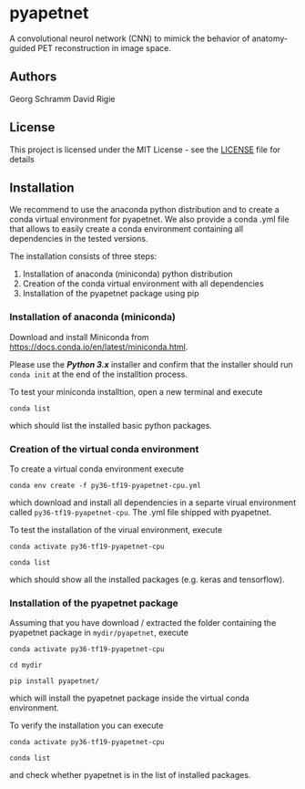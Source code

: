 # pyapetnet

A convolutional neurol network (CNN) to mimick the behavior of anatomy-guided PET 
reconstruction in image space.

## Authors

Georg Schramm
David Rigie

## License 

This project is licensed under the MIT License - see the [LICENSE](LICENSE) file for details

## Installation

We recommend to use the anaconda python distribution and to create a
conda virtual environment for pyapetnet.
We also provide a conda .yml file that allows to easily
create a conda environment containing all dependencies in the
tested versions.

The installation consists of three steps:
1. Installation of anaconda (miniconda) python distribution
2. Creation of the conda virtual environment with all dependencies
3. Installation of the pyapetnet package using pip

### Installation of anaconda (miniconda)

Download and install Miniconda from <https://docs.conda.io/en/latest/miniconda.html>.

Please use the ***Python 3.x*** installer and confirm that the installer
should run ```conda init``` at the end of the installtion process.

To test your miniconda installtion, open a new terminal and execute

```conda list```

which should list the installed basic python packages.

### Creation of the virtual conda environment

To create a virtual conda environment execute

```conda env create -f py36-tf19-pyapetnet-cpu.yml```

which download and install all dependencies in a separte
virual environment called ```py36-tf19-pyapetnet-cpu```.
The .yml file shipped with pyapetnet.

To test the installation of the virual environment, execute

```conda activate py36-tf19-pyapetnet-cpu```

```conda list```

which should show all the installed packages (e.g. keras
and tensorflow).

### Installation of the pyapetnet package

Assuming that you have download / extracted the folder containing
the pyapetnet package in ```mydir/pyapetnet```, execute

```conda activate py36-tf19-pyapetnet-cpu```

```cd mydir```

```pip install pyapetnet/```

which will install the pyapetnet package inside the virtual
conda environment.

To verify the installation you can execute

```conda activate py36-tf19-pyapetnet-cpu```

```conda list```

and check whether pyapetnet is in the list of installed packages.
